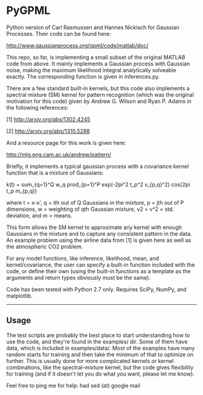 PyGPML
======

Python version of Carl Rasmussen and Hannes Nickisch for Gaussian Processes. Their code can be found here: 

http://www.gaussianprocess.org/gpml/code/matlab/doc/

This repo, so far, is implementing a small subset of the original MATLAB code from above. It mainly implements a Gaussian process with Gaussian noise, making the maximum likelihood integral analytically solveable exactly. The corresponding function is given in inferences.py.

There are a few standard built-in kernels, but this code also implements a spectral mixture (SM) kernel for pattern recognition (which was the original motivation for this code) given by Andrew G. Wilson and Ryan P. Adams in the following references:

[1] http://arxiv.org/abs/1302.4245

[2] http://arxiv.org/abs/1310.5288

And a resource page for this work is given here:

http://mlg.eng.cam.ac.uk/andrew/pattern/

Briefly, it implements a typical gaussian process with a covariance kernel function that is a mixture of Gaussians:

k(t) = sum_{q=1}^Q w_q prod_{p=1}^P exp(-2pi^2 t_p^2 v_{p,q}^2) cos(2pi t_p m_{p,q})

where t = x-x', q = ith out of Q Gaussians in the mixture, p = jth out of P dimensions, w = weighting of qth Gaussian mixture, v2 = v^2 = std. deviation, and m = means.

This form allows the SM kernel to approximate any kernel with enough Gaussians in the mixture and to capture any consistent pattern in the data. An example problem using the airline data from [1] is given here as well as the atmospheric CO2 problem.

For any model functions, like inference, likelihood, mean, and kernel/covariance, the user can specify a built-in function included with the code, or define their own (using the built-in functions as a template as the arguments and return types obviously must be the same).

Code has been tested with Python 2.7 only. Requires SciPy, NumPy, and matplotlib.

--------

## Usage

The test scripts are probably the best place to start understanding how to use the code, and they're found in the examples/ dir. Some of them have data, which is included in examples/data/. Most of the examples have many random starts for training and then take the minimum of that to optimize on further. This is usually done for more complicated kernels or kernel combinations, like the spectral-mixture kernel, but the code gives flexibility for training (and if it doesn't let you do what you want, please let me know).

Feel free to ping me for help: had sed (at) google mail
